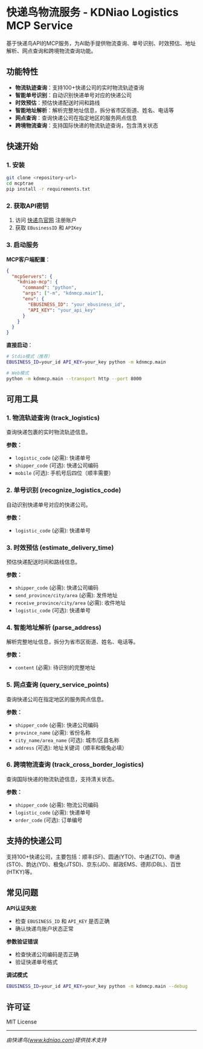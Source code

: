 # 快递鸟物流服务 - KDNiao Logistics MCP Service

基于快递鸟API的MCP服务，为AI助手提供物流查询、单号识别、时效预估、地址解析、网点查询和跨境物流查询功能。

## 功能特性

- **物流轨迹查询**：支持100+快递公司的实时物流轨迹查询
- **智能单号识别**：自动识别快递单号对应的快递公司
- **时效预估**：预估快递配送时间和路线
- **智能地址解析**：解析完整地址信息，拆分省市区街道、姓名、电话等
- **网点查询**：查询快递公司在指定地区的服务网点信息
- **跨境物流查询**：支持国际快递的物流轨迹查询，包含清关状态

## 快速开始

### 1. 安装

```bash
git clone <repository-url>
cd mcptrae
pip install -r requirements.txt
```

### 2. 获取API密钥

1. 访问 [快递鸟官网](https://www.kdniao.com/) 注册账户
2. 获取 `EBusinessID` 和 `APIKey`

### 3. 启动服务

**MCP客户端配置**：
```json
{
  "mcpServers": {
    "kdniao-mcp": {
      "command": "python",
      "args": ["-m", "kdnmcp.main"],
      "env": {
        "EBUSINESS_ID": "your_ebusiness_id",
        "API_KEY": "your_api_key"
      }
    }
  }
}
```

**直接启动**：
```bash
# Stdio模式（推荐）
EBUSINESS_ID=your_id API_KEY=your_key python -m kdnmcp.main

# Web模式
python -m kdnmcp.main --transport http --port 8000
```

## 可用工具

### 1. 物流轨迹查询 (track_logistics)
查询快递包裹的实时物流轨迹信息。

**参数：**
- `logistic_code` (必需): 快递单号
- `shipper_code` (可选): 快递公司编码
- `mobile` (可选): 手机号后四位（顺丰需要）

### 2. 单号识别 (recognize_logistics_code)
自动识别快递单号对应的快递公司。

**参数：**
- `logistic_code` (必需): 快递单号

### 3. 时效预估 (estimate_delivery_time)
预估快递配送时间和路线信息。

**参数：**
- `shipper_code` (必需): 快递公司编码
- `send_province/city/area` (必需): 发件地址
- `receive_province/city/area` (必需): 收件地址
- `logistic_code` (可选): 快递单号

### 4. 智能地址解析 (parse_address)
解析完整地址信息，拆分为省市区街道、姓名、电话等。

**参数：**
- `content` (必需): 待识别的完整地址

### 5. 网点查询 (query_service_points)
查询快递公司在指定地区的服务网点信息。

**参数：**
- `shipper_code` (必需): 快递公司编码
- `province_name` (必需): 省份名称
- `city_name/area_name` (可选): 城市/区县名称
- `address` (可选): 地址关键词（顺丰和极兔必填）

### 6. 跨境物流查询 (track_cross_border_logistics)
查询国际快递的物流轨迹信息，支持清关状态。

**参数：**
- `shipper_code` (必需): 物流公司编码
- `logistic_code` (必需): 快递单号
- `order_code` (可选): 订单编号

## 支持的快递公司

支持100+快递公司，主要包括：顺丰(SF)、圆通(YTO)、中通(ZTO)、申通(STO)、韵达(YD)、极兔(JTSD)、京东(JD)、邮政EMS、德邦(DBL)、百世(HTKY)等。

## 常见问题

**API认证失败**
- 检查 `EBUSINESS_ID` 和 `API_KEY` 是否正确
- 确认快递鸟账户状态正常

**参数验证错误**
- 检查快递公司编码是否正确
- 验证快递单号格式

**调试模式**
```bash
EBUSINESS_ID=your_id API_KEY=your_key python -m kdnmcp.main --debug
```

## 许可证

MIT License

---

*由快递鸟(www.kdniao.com)提供技术支持*